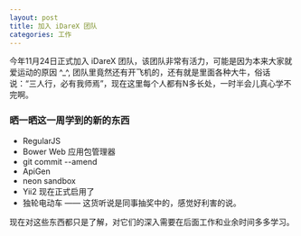 ```yaml
---
layout: post
title: 加入 iDareX 团队
categories: 工作
---
```


今年11月24日正式加入 iDareX 团队，该团队非常有活力，可能是因为本来大家就爱运动的原因 ^_^, 团队里竟然还有开飞机的，还有就是里面各种大牛，俗话说：“三人行，必有我师焉”，现在这里每个人都有N多长处，一时半会儿真心学不完啊。

### 晒一晒这一周学到的新的东西

* RegularJS
* Bower Web 应用包管理器
* git commit --amend
* ApiGen
* neon sandbox
* Yii2 现在正式启用了
* 独轮电动车 —— 这货听说是同事抽奖中的，感觉好利害的说。

现在对这些东西都只是了解，对它们的深入需要在后面工作和业余时间多多学习。
